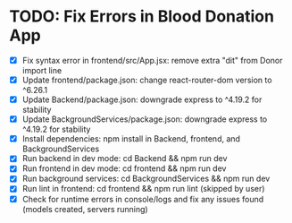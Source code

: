 # TODO: Fix Errors in Blood Donation App

- [x] Fix syntax error in frontend/src/App.jsx: remove extra "dit" from Donor import line
- [x] Update frontend/package.json: change react-router-dom version to ^6.26.1
- [x] Update Backend/package.json: downgrade express to ^4.19.2 for stability
- [x] Update BackgroundServices/package.json: downgrade express to ^4.19.2 for stability
- [x] Install dependencies: npm install in Backend, frontend, and BackgroundServices
- [x] Run backend in dev mode: cd Backend && npm run dev
- [x] Run frontend in dev mode: cd frontend && npm run dev
- [x] Run background services: cd BackgroundServices && npm run dev
- [x] Run lint in frontend: cd frontend && npm run lint (skipped by user)
- [x] Check for runtime errors in console/logs and fix any issues found (models created, servers running)

